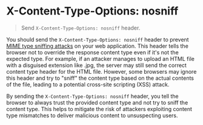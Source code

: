 # X-Content-Type-Options: nosniff

> Send `X-Content-Type-Options: nosniff` header.

You should send the `X-Content-Type-Options: nosniff` header to prevent [MIME type sniffing attacks](https://www.keycdn.com/support/what-is-mime-sniffing) on your web application. This header tells the browser not to override the response content type even if it's not the expected type. For example, if an attacker manages to upload an HTML file with a disguised extension like .jpg, the server may still send the correct content type header for the HTML file. However, some browsers may ignore this header and try to "sniff" the content type based on the actual contents of the file, leading to a potential cross-site scripting (XSS) attack.

By sending the `X-Content-Type-Options: nosniff` header, you tell the browser to always trust the provided content type and not try to sniff the content type. This helps to mitigate the risk of attackers exploiting content type mismatches to deliver malicious content to unsuspecting users.
